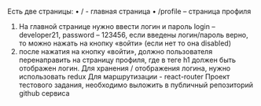 Есть две страницы:
•
/ - главная страница
•
/profile – страница профиля
1) На главной странице нужно ввести логин и пароль
login – developer21, password – 123456,
если введены логин/пароль верно, то можно нажать на кнопку «войти» (если нет то она disabled)
2) после нажатия на кнопку «войти», должно пользователя перенаправить на страницу профиля,
где в теге h1 должен быть отображен логин.
Для хранения / отображения логина, нужно использовать redux
Для маршрутизации - react-router
Проект тестового задания, необходимо выложить в публичный репозиторий github сервиса
